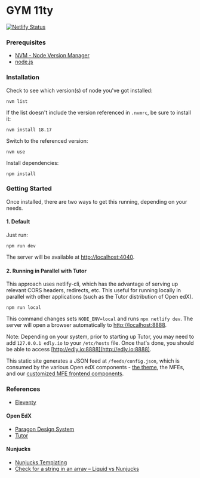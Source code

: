 # GYM 11ty

[![Netlify Status](https://api.netlify.com/api/v1/badges/655fce6b-0f21-4083-8b06-2d87de788b79/deploy-status)](https://app.netlify.com/sites/gym-11ty/deploys)


### Prerequisites
- [NVM - Node Version Manager](https://github.com/nvm-sh/nvm)
- [node.js](https://nodejs.org/)

### Installation
Check to see which version(s) of node you've got installed:
```
nvm list
```

If the list doesn't include the version referenced in `.nvmrc`, be sure to install it:
```
nvm install 18.17
```

Switch to the referenced version:

```
nvm use
```

Install dependencies:
```
npm install
```

### Getting Started
Once installed, there are two ways to get this running, depending on your needs.

#### 1. Default
Just run:
```
npm run dev
```
The server will be available at [http://localhost:4040](http://localhost:4040).

#### 2. Running in Parallel with Tutor

This approach uses netlify-cli, which has the advantage of serving up relevant CORS headers, redirects, etc. This useful for running locally in parallel with other applications (such as the Tutor distribution of Open edX).
```
npm run local
```
This command changes sets `NODE_ENV=local` and runs `npx netlify dev`. The server will open a browser automatically to [http://localhost:8888](http://localhost:8888).

Note: Depending on your system, prior to starting up Tutor, you may need to add `127.0.0.1 edly.io` to your `/etc/hosts` file. Once that's done, you should be able to access [http://edly.io:8888](http://edly.io:8888).

This static site generates a JSON feed at `/feeds/config.json`, which is consumed by the various Open edX components - [the theme](https://github.com/gymnasium/gym-theme), the MFEs, and our [customized MFE frontend components](https://github.com/gymnasium/gym-frontend-components).

### References
- [Eleventy](https://www.11ty.dev/)

#### Open EdX
- [Paragon Design System](https://paragon-openedx.netlify.app/)
- [Tutor](https://github.com/overhangio/tutor)

#### Nunjucks
- [Nunjucks Templating](https://mozilla.github.io/nunjucks/templating.html)
- [Check for a string in an array – Liquid vs Nunjucks](https://bryanlrobinson.com/blog/using-nunjucks-if-expressions-to-create-an-active-navigation-state-in-11ty/)
